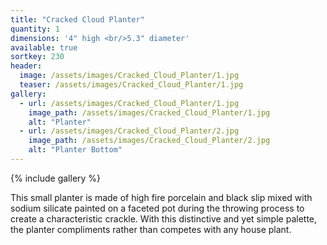 ```yaml
---
title: "Cracked Cloud Planter"
quantity: 1
dimensions: '4" high <br/>5.3" diameter'
available: true
sortkey: 230
header:
  image: /assets/images/Cracked_Cloud_Planter/1.jpg
  teaser: /assets/images/Cracked_Cloud_Planter/1.jpg
gallery:
  - url: /assets/images/Cracked_Cloud_Planter/1.jpg
    image_path: /assets/images/Cracked_Cloud_Planter/1.jpg
    alt: "Planter"
  - url: /assets/images/Cracked_Cloud_Planter/2.jpg
    image_path: /assets/images/Cracked_Cloud_Planter/2.jpg
    alt: "Planter Bottom"
---
```


{% include gallery %}

This small planter is made of high fire porcelain and black slip mixed with sodium silicate painted on a faceted pot during the throwing process to create a characteristic crackle. With this distinctive and yet simple palette, the planter compliments rather than competes with any house plant.